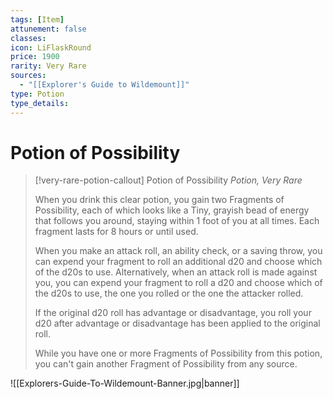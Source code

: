 ```yaml
---
tags: [Item]
attunement: false
classes: 
icon: LiFlaskRound
price: 1900
rarity: Very Rare
sources:
  - "[[Explorer's Guide to Wildemount]]"
type: Potion
type_details: 
---
```

# Potion of Possibility
>[!very-rare-potion-callout] Potion of Possibility
>*Potion, Very Rare*
>
>When you drink this clear potion, you gain two Fragments of Possibility, each of which looks like a Tiny, grayish bead of energy that follows you around, staying within 1 foot of you at all times. Each fragment lasts for 8 hours or until used.
>
>When you make an attack roll, an ability check, or a saving throw, you can expend your fragment to roll an additional d20 and choose which of the d20s to use. Alternatively, when an attack roll is made against you, you can expend your fragment to roll a d20 and choose which of the d20s to use, the one you rolled or the one the attacker rolled.
>
>If the original d20 roll has advantage or disadvantage, you roll your d20 after advantage or disadvantage has been applied to the original roll.
>
>While you have one or more Fragments of Possibility from this potion, you can't gain another Fragment of Possibility from any source.

![[Explorers-Guide-To-Wildemount-Banner.jpg|banner]]
